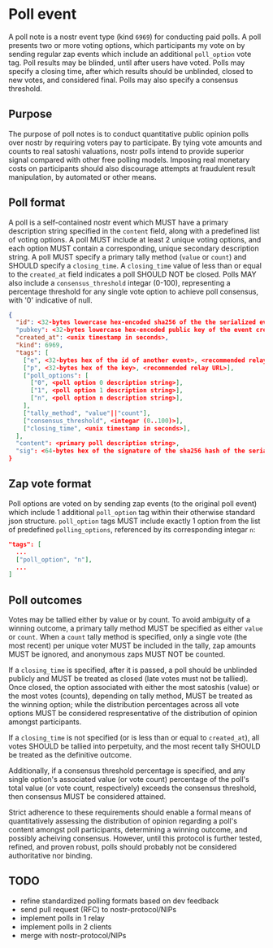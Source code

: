 # Poll event

A poll note is a nostr event type (kind `6969`) for conducting paid polls. A poll presents two or more voting options, which participants my vote on by sending regular zap events which include an additional `poll_option` vote tag. Poll results may be blinded, until after users have voted. Polls may specify a closing time, after which results should be unblinded, closed to new votes, and considered final. Polls may also specify a consensus threshold.

## Purpose

The purpose of poll notes is to conduct quantitative public opinion polls over nostr by requiring voters pay to participate. By tying vote amounts and counts to real satoshi valuations, nostr polls intend to provide superior signal compared with other free polling models. Imposing real monetary costs on participants should also discourage attempts at fraudulent result manipulation, by automated or other means.

## Poll format

A poll is a self-contained nostr event which MUST have a primary description string specified in the `content` field, along with a predefined list of voting options. A poll MUST include at least 2 unique voting options, and each option MUST contain a corresponding, unique secondary description string. 
A poll MUST specify a primary tally method (`value` or `count`) and SHOULD specify a `closing_time`. A `closing_time` value of less than or equal to the `created_at` field indicates a poll SHOULD NOT be closed. 
Polls MAY also include a `consensus_threshold` integar (0-100), representing a percentage threshold for any single vote option to achieve poll consensus, with '0' indicative of null.

```json
{
  "id": <32-bytes lowercase hex-encoded sha256 of the the serialized event data>
  "pubkey": <32-bytes lowercase hex-encoded public key of the event creator>,
  "created_at": <unix timestamp in seconds>,
  "kind": 6969,
  "tags": [
    ["e", <32-bytes hex of the id of another event>, <recommended relay URL>],
    ["p", <32-bytes hex of the key>, <recommended relay URL>],
    ["poll_options": [
      ["0", <poll option 0 description string>],
      ["1", <poll option 1 description string>],
      ["n", <poll option n description string>],
    ],
    ["tally_method", "value"||"count"],
    ["consensus_threshold", <integar (0..100)>],
    ["closing_time", <unix timestamp in seconds>],
  ],
  "content": <primary poll description string>,
  "sig": <64-bytes hex of the signature of the sha256 hash of the serialized event data, which is the same as the "id" field>
}
```

## Zap vote format

Poll options are voted on by sending zap events (to the original poll event) which include 1 additional `poll_option` tag within their otherwise standard json structure. 
`poll_option` tags MUST include exactly 1 option from the list of predefined `polling_options`, referenced by its corresponding integar `n`:

```json
"tags": [
  ...
  ["poll_option", "n"],
  ...
]
```

## Poll outcomes

Votes may be tallied either by value or by count. To avoid ambiguity of a winning outcome, a primary tally method MUST be specified as either `value` or `count`. When a `count` tally method is specified, only a single vote (the most recent) per unique voter MUST be included in the tally, zap amounts MUST be ignored, and anonymous zaps MUST NOT be counted. 

If a `closing_time` is specified, after it is passed, a poll should be unblinded publicly and MUST be treated as closed (late votes must not be tallied). Once closed, the option associated with either the most satoshis (value) or the most votes (counts), depending on tally method, MUST be treated as the winning option; while the distribution percentages across all vote options MUST be considered respresentative of the distribution of opinion amongst participants.

If a `closing_time` is not specified (or is less than or equal to `created_at`), all votes SHOULD be tallied into perpetuity, and the most recent tally SHOULD be treated as the definitive outcome.

Additionally, if a consensus threshold percentage is specified, and any single option's associated value (or vote count) percentage of the poll's total value (or vote count, respectively) exceeds the consensus threshold, then consensus MUST be considered attained.

Strict adherence to these requirements should enable a formal means of quantitatively assessing the distribution of opinion regarding a poll's content amongst poll participants, determining a winning outcome, and possibly acheiving consensus. However, until this protocol is further tested, refined, and proven robust, polls should probably not be considered authoritative nor binding.

## TODO

* refine standardized polling formats based on dev feedback
* send pull request (RFC) to nostr-protocol/NIPs
* implement polls in 1 relay
* implement polls in 2 clients
* merge with nostr-protocol/NIPs
